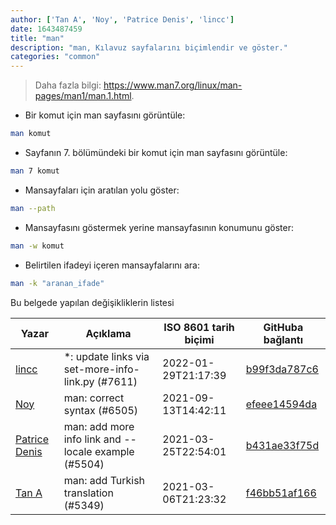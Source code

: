 ```yaml
---
author: ['Tan A', 'Noy', 'Patrice Denis', 'lincc']
date: 1643487459
title: "man"
description: "man, Kılavuz sayfalarını biçimlendir ve göster."
categories: "common"
---
```

> Daha fazla bilgi: <https://www.man7.org/linux/man-pages/man1/man.1.html>.

- Bir komut için man sayfasını görüntüle:

```bash
man komut
```

- Sayfanın 7. bölümündeki bir komut için man sayfasını görüntüle:

```bash
man 7 komut
```

- Mansayfaları için aratılan yolu göster:

```bash
man --path
```

- Mansayfasını göstermek yerine mansayfasının konumunu göster:

```bash
man -w komut
```

- Belirtilen ifadeyi içeren mansayfalarını ara:

```bash
man -k "aranan_ifade"
```
Bu belgede yapılan değişikliklerin listesi


Yazar | Açıklama | ISO 8601 tarih biçimi | GitHuba bağlantı
------|-----|-----|-----
[lincc](mailto:46962923+blueskyson@users.noreply.github.com) | *: update links via set-more-info-link.py (#7611) | 2022-01-29T21:17:39 | [b99f3da787c6](https://github.com/tldr-pages/tldr/commit/b99f3da787c6f43a545b9cb5ebd8265b1367fbc4)
[Noy](mailto:nbaltunian@gmail.com) | man: correct syntax (#6505) | 2021-09-13T14:42:11 | [efeee14594da](https://github.com/tldr-pages/tldr/commit/efeee14594dab9cc5dd082f03a53dbfa83298fb0)
[Patrice Denis](mailto:patrice.denis@gmail.com) | man: add more info link and --locale example (#5504) | 2021-03-25T22:54:01 | [b431ae33f75d](https://github.com/tldr-pages/tldr/commit/b431ae33f75dbfc3d554f9e611b4f1301ce12885)
[Tan A](mailto:40173707+Yutyo@users.noreply.github.com) | man: add Turkish translation (#5349) | 2021-03-06T21:23:32 | [f46bb51af166](https://github.com/tldr-pages/tldr/commit/f46bb51af1665e03e5e1febee4fccf4bb97dadf1)

